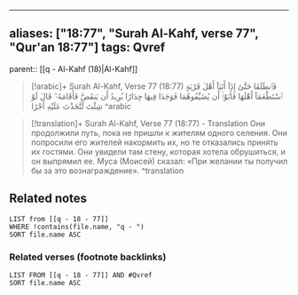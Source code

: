 
---
aliases: ["18:77", "Surah Al-Kahf, verse 77", "Qur'an 18:77"]
tags: Qvref
---

parent:: [[q - Al-Kahf (18)|Al-Kahf]]

> [!arabic]+ Surah Al-Kahf, Verse 77 (18:77)
> <span class="quran-arabic">فَٱنطَلَقَا حَتَّىٰٓ إِذَآ أَتَيَآ أَهْلَ قَرْيَةٍ ٱسْتَطْعَمَآ أَهْلَهَا فَأَبَوْا۟ أَن يُضَيِّفُوهُمَا فَوَجَدَا فِيهَا جِدَارًا يُرِيدُ أَن يَنقَضَّ فَأَقَامَهُۥ ۖ قَالَ لَوْ شِئْتَ لَتَّخَذْتَ عَلَيْهِ أَجْرًا</span>
^arabic

> [!translation]+ Surah Al-Kahf, Verse 77 (18:77) - Translation
> Они продолжили путь, пока не пришли к жителям одного селения. Они попросили его жителей накормить их, но те отказались принять их гостями. Они увидели там стену, которая хотела обрушиться, и он выпрямил ее. Муса (Моисей) сказал: «При желании ты получил бы за это вознаграждение».
^translation



## Related notes
```dataview
LIST from [[q - 18 - 77]]
WHERE !contains(file.name, "q - ")
SORT file.name ASC
```

### Related verses (footnote backlinks)
```dataview
LIST FROM [[q - 18 - 77]] AND #Qvref
SORT file.name ASC
```

